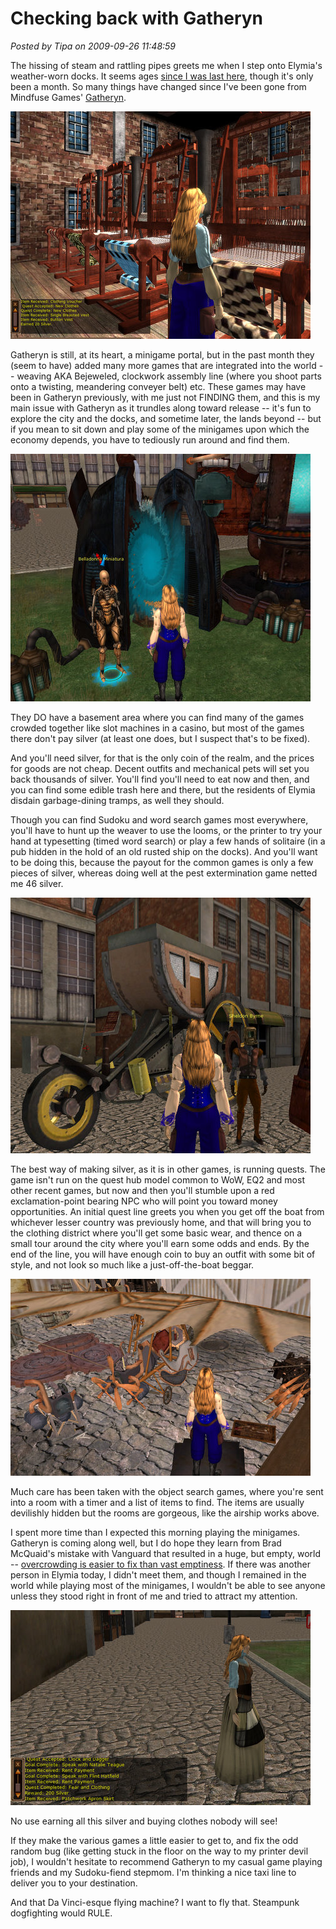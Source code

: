 # Checking back with Gatheryn

*Posted by Tipa on 2009-09-26 11:48:59*

The hissing of steam and rattling pipes greets me when I step onto Elymia's weather-worn docks. It seems ages [since I was last here](../../../index.php/2009/08/21/a-first-look-at-gatheryn/), though it's only been a month. So many things have changed since I've been gone from Mindfuse Games' [Gatheryn](http://www.mindfusegames.com/).

![The weaver's trade](../../../uploads/2009/09/Gatheryn-2009-09-26-10-32-14-59.jpg "The weaver's trade")

Gatheryn is still, at its heart, a minigame portal, but in the past month they (seem to have) added many more games that are integrated into the world -- weaving AKA Bejeweled, clockwork assembly line (where you shoot parts onto a twisting, meandering conveyer belt) etc. These games may have been in Gatheryn previously, with me just not FINDING them, and this is my main issue with Gatheryn as it trundles along toward release -- it's fun to explore the city and the docks, and sometime later, the lands beyond -- but if you mean to sit down and play some of the minigames upon which the economy depends, you have to tediously run around and find them.

![Minigame portal](../../../uploads/2009/09/Gatheryn-2009-09-26-08-22-55-46.jpg "Minigame portal")

They DO have a basement area where you can find many of the games crowded together like slot machines in a casino, but most of the games there don't pay silver (at least one does, but I suspect that's to be fixed). 

And you'll need silver, for that is the only coin of the realm, and the prices for goods are not cheap. Decent outfits and mechanical pets will set you back thousands of silver. You'll find you'll need to eat now and then, and you can find some edible trash here and there, but the residents of Elymia disdain garbage-dining tramps, as well they should.

Though you can find Sudoku and word search games most everywhere, you'll have to hunt up the weaver to use the looms, or the printer to try your hand at typesetting (timed word search) or play a few hands of solitaire (in a pub hidden in the hold of an old rusted ship on the docks). And you'll want to be doing this, because the payout for the common games is only a few pieces of silver, whereas doing well at the pest extermination game netted me 46 silver.

![Taxi!](../../../uploads/2009/09/Gatheryn-2009-09-26-07-57-01-95.jpg "Taxi!")

The best way of making silver, as it is in other games, is running quests. The game isn't run on the quest hub model common to WoW, EQ2 and most other recent games, but now and then you'll stumble upon a red exclamation-point bearing NPC who will point you toward money opportunities. An initial quest line greets you when you get off the boat from whichever lesser country was previously home, and that will bring you to the clothing district where you'll get some basic wear, and thence on a small tour around the city where you'll earn some odds and ends. By the end of the line, you will have enough coin to buy an outfit with some bit of style, and not look so much like a just-off-the-boat beggar.

![At the ornithopter works](../../../uploads/2009/09/Gatheryn-2009-09-26-07-59-10-64.jpg "At the ornithopter works")

Much care has been taken with the object search games, where you're sent into a room with a timer and a list of items to find. The items are usually devilishly hidden but the rooms are gorgeous, like the airship works above.

I spent more time than I expected this morning playing the minigames. Gatheryn is coming along well, but I do hope they learn from Brad McQuaid's mistake with Vanguard that resulted in a huge, but empty, world -- [overcrowding is easier to fix than vast emptiness](http://www.bradmcquaid.com/Brad_McQuaid/Blog/Entries/2009/9/22_Vanguard__Post-mortem_Part_4.html). If there was another person in Elymia today, I didn't meet them, and though I remained in the world while playing most of the minigames, I wouldn't be able to see anyone unless they stood right in front of me and tried to attract my attention.

![New clothes from recycled silks!](../../../uploads/2009/09/Gatheryn-2009-09-26-11-58-56-50.jpg "New clothes from recycled silks!")

No use earning all this silver and buying clothes nobody will see!

If they make the various games a little easier to get to, and fix the odd random bug (like getting stuck in the floor on the way to my printer devil job), I wouldn't hesitate to recommend Gatheryn to my casual game playing friends and my Sudoku-fiend stepmom. I'm thinking a nice taxi line to deliver you to your destination.

And that Da Vinci-esque flying machine? I want to fly that. Steampunk dogfighting would RULE.

